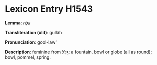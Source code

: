 # Lexicon Entry H1543

**Lemma**: גֻּלָּה

**Transliteration (xlit)**: gullâh

**Pronunciation**: gool-law'

**Description**:
feminine from גָּלַל; a fountain, bowl or globe (all as round); bowl, pommel, spring.

